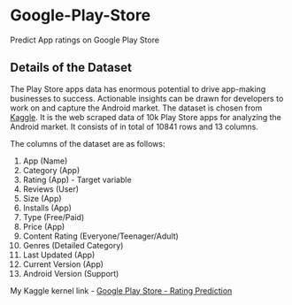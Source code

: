 # Google-Play-Store
Predict App ratings on Google Play Store

## Details of the Dataset

The Play Store apps data has enormous potential to drive app-making businesses to success. Actionable insights can be drawn for developers to work on and capture the Android market. The dataset is chosen from [Kaggle](https://www.kaggle.com/lava18/google-play-store-apps). It is the web scraped data of 10k Play Store apps for analyzing the Android market. It consists of in total of 10841 rows and 13 columns.

The columns of the dataset are as follows:
1) App (Name)
2) Category (App)
3) Rating (App) - Target variable
4) Reviews (User)
5) Size (App)
6) Installs (App)
7) Type (Free/Paid)
8) Price (App)
9) Content Rating (Everyone/Teenager/Adult)
10) Genres (Detailed Category)
11) Last Updated (App)
12) Current Version (App)
13) Android Version (Support)

My Kaggle kernel link - [Google Play Store - Rating Prediction](https://www.kaggle.com/kishan0725/google-play-store-rating-prediction)
